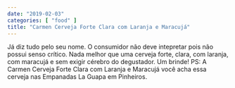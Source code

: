 ```yaml
---
date: "2019-02-03"
categories: [ "food" ]
title: "Carmen Cerveja Forte Clara com Laranja e Maracujá"
---
```

Já diz tudo pelo seu nome. O consumidor não deve intepretar pois não possui senso crítico. Nada melhor que uma cerveja forte, clara, com laranja, com maracujá e sem exigir cérebro do degustador. Um brinde! PS: A Carmen Cerveja Forte Clara com Laranja e Maracujá você acha essa cerveja nas Empanadas La Guapa em Pinheiros.
